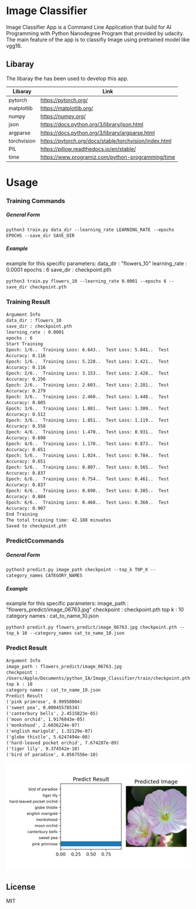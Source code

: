 # Image Classifier

Image Classifier App is a Command Line Application that build for AI Programming with Python Nanodegree Program that provided by udacity. The main feature of the app is to classifiy Image using pretrained model like vgg16.

## Libaray 
The libaray the has been used to develop this app.

| Libaray | Link |
| ------ | ------ |
| pytorch | https://pytorch.org/ |
| matplotlib | https://matplotlib.org/ |
| numpy | https://numpy.org/ |
| json | https://docs.python.org/3/library/json.html |
| argparse | https://docs.python.org/3/library/argparse.html |
| torchvision | https://pytorch.org/docs/stable/torchvision/index.html |
| PIL | https://pillow.readthedocs.io/en/stable/|
|time | https://www.programiz.com/python-programming/time |


# Usage
### Training Commands
##### General Form

```
python3 train.py data_dir --learning_rate LEARNING_RATE --epochs EPOCHS --save_dir SAVE_DIR
```
##### Example
example for this specific parameters:
data_dir  : "flowers_10"
learning_rate : 0.0001
epochs : 6
save_dir : checkpoint.pth
```
python3 train.py flowers_10 --learning_rate 0.0001 --epochs 6 --save_dir checkpoint.pth
```
### Training Result
```
Argument Info
data_dir : flowers_10
save_dir : checkpoint.pth
learning_rate : 0.0001
epochs : 6
Start Training
Epoch: 1/6..  Training Loss: 6.643..  Test Loss: 5.841..  Test Accuracy: 0.116
Epoch: 1/6..  Training Loss: 5.228..  Test Loss: 3.421..  Test Accuracy: 0.116
Epoch: 2/6..  Training Loss: 3.153..  Test Loss: 2.428..  Test Accuracy: 0.256
Epoch: 2/6..  Training Loss: 2.603..  Test Loss: 2.281..  Test Accuracy: 0.279
Epoch: 3/6..  Training Loss: 2.460..  Test Loss: 1.440..  Test Accuracy: 0.605
Epoch: 3/6..  Training Loss: 1.881..  Test Loss: 1.309..  Test Accuracy: 0.512
Epoch: 3/6..  Training Loss: 1.851..  Test Loss: 1.119..  Test Accuracy: 0.558
Epoch: 4/6..  Training Loss: 1.470..  Test Loss: 0.931..  Test Accuracy: 0.698
Epoch: 4/6..  Training Loss: 1.170..  Test Loss: 0.873..  Test Accuracy: 0.651
Epoch: 5/6..  Training Loss: 1.024..  Test Loss: 0.784..  Test Accuracy: 0.651
Epoch: 5/6..  Training Loss: 0.807..  Test Loss: 0.565..  Test Accuracy: 0.837
Epoch: 6/6..  Training Loss: 0.754..  Test Loss: 0.461..  Test Accuracy: 0.837
Epoch: 6/6..  Training Loss: 0.690..  Test Loss: 0.385..  Test Accuracy: 0.884
Epoch: 6/6..  Training Loss: 0.468..  Test Loss: 0.360..  Test Accuracy: 0.907
End Training
The total training time: 42.188 minuates
Saved to checkpoint.pth
```
### PredictCcommands
##### General Form

```
python3 predict.py image_path checkpoint --top_k TOP_K --category_names CATEGORY_NAMES 
```
##### Example
example for this specific parameters:
image_path  : "flowers_predict/image_06763.jpg"
checkpoint : checkpoint.pth
top k : 10
category names : cat_to_name_10.json
```
python3 predict.py flowers_predict/image_06763.jpg checkpoint.pth --top_k 10 --category_names cat_to_name_10.json 
```
### Predict Result
```
Argument Info
image_path : flowers_predict/image_06763.jpg
checkpoint : /Users/Apple/Documents/python_IA/Image_Classifier/train/checkpoint.pth
top k : 10
category names : cat_to_name_10.json
Predict Result
('pink primrose', 0.99950004)
('sweet pea', 0.00045578534)
('canterbury bells', 2.4515823e-05)
('moon orchid', 1.9176043e-05)
('monkshood', 2.6036224e-07)
('english marigold', 1.32129e-07)
('globe thistle', 5.6247494e-08)
('hard-leaved pocket orchid', 7.674287e-09)
('tiger lily', 9.374542e-10)
('bird of paradise', 4.8567556e-10)
```
![](predict/predict_result.png)


License
---

MIT


